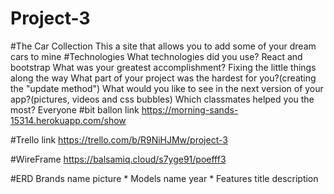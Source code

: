 # Project-3

#The Car Collection
This a site that allows you to add some of your dream cars to mine
#Technologies 
What technologies did you use? React and bootstrap
What was your greatest accomplishment? 
Fixing the little things along the way
What part of your project was the hardest for you?(creating the "update method")
What would you like to see in the next version of your app?(pictures, videos and css bubbles)
Which classmates helped you the most? Everyone
#bit ballon link
https://morning-sands-15314.herokuapp.com/show

#Trello link
https://trello.com/b/R9NiHJMw/project-3

#WireFrame
https://balsamiq.cloud/s7yge91/poefff3

#ERD
Brands
  name
  picture
  *
  Models
    name
    year
*
Features
    title
    description


